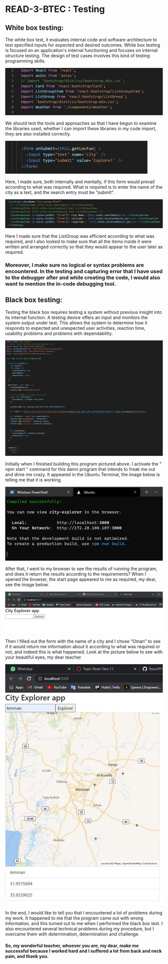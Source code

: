 # READ-3-BTEC : Testing

## White box testing:

The white box test, it evaluates internal code and software architecture to test specified inputs for expected and desired outcomes. White box testing is focused on an application's internal functioning and focuses on internal structure testing. The design of test cases involves this kind of testing programming skills.

![one](TestingIMG/1.JPG)

We should test the tools and approaches so that I have begun to examine the libraries used, whether I can import these libraries in my code import, they are also installed correctly.

![two](TestingIMG/2.JPG)

Here, I made sure, both internally and mentally, if this form would prevail according to what was required. What is required is to enter the name of the city as a text, and the search entry must be “submit”.

![three](TestingIMG/3.JPG)

Here I made sure that the ListGroup was efficient according to what was required, and I also looked to make sure that all the items inside it were written and arranged correctly so that they would appear to the user later as required.

### Moreover, I make sure no logical or syntax problems are encountered. In the testing and capturing error that I have used to the debugger after and while creating the code, I would also want to mention the in-code debugging tool.

## Black box testing:

Testing the black box requires testing a system without previous insight into its internal function. A testing device offers an input and monitors the system output under test. This allows the system to determine how it responds to expected and unexpected user activities, reaction time, usability problems and problems with dependability.

![black-one](TestingIMG/b1.JPG)

Initially when I finished building this program pictured above. I activate the " npm start " command for this damn program that intends to freak me out and drive me crazy. It appeared in the Ubuntu Terminal, the image below is telling me that it is working.

![black-two](TestingIMG/b4.JPG)

After that, I went to my browser to see the results of running the program, and does it return the results according to the requirements? When I opened the browser, the start page appeared to me as required, my dear, see the image below.

![black-three](TestingIMG/b2.JPG)

Then I filled out the form with the name of a city and I chose “Oman” to see if it would return me information about it according to what was required or not, and indeed this is what happened. Look at the picture below to see with your beautiful eyes, my dear teacher.

![black-four](TestingIMG/b3.JPG)

In the end, I would like to tell you that I encountered a lot of problems during my work. It happened to me that the program came out with wrong information, and this turned out to me when I performed the black box test. I also encountered several technical problems during my procedure, but I overcame them with determination, determination and challenge.

#### So, my wonderful teacher, whoever you are, my dear, make me successful because I worked hard and I suffered a lot from back and neck pain, and thank you.